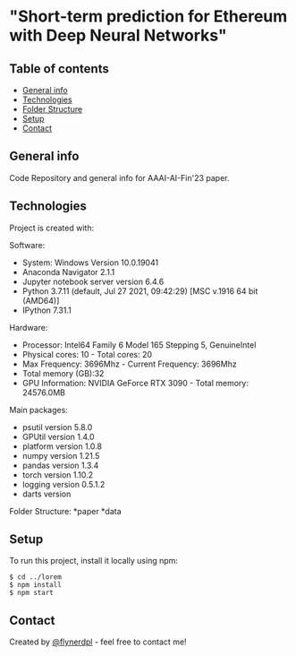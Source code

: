 #  "Short-term prediction for Ethereum with Deep Neural Networks"

## Table of contents
* [General info](#general-info)
* [Technologies](#technologies)
* [Folder Structure](#folder_struc)
* [Setup](#setup)
* [Contact](#Contact)

## General info
Code Repository and general info for AAAI-AI-Fin'23 paper.
	
## Technologies
Project is created with:


Software:
* System: Windows Version 10.0.19041
* Anaconda Navigator 2.1.1
* Jupyter notebook server version 6.4.6
* Python 3.7.11 (default, Jul 27 2021, 09:42:29) [MSC v.1916 64 bit (AMD64)]
* IPython 7.31.1

Hardware:
* Processor: Intel64 Family 6 Model 165 Stepping 5, GenuineIntel
* Physical cores: 10  - Total cores: 20
* Max Frequency: 3696Mhz  - Current Frequency: 3696Mhz
* Total memory (GB):32
* GPU Information:  NVIDIA GeForce RTX 3090 - Total memory: 24576.0MB

Main packages:
* psutil version 5.8.0
* GPUtil version 1.4.0
* platform version 1.0.8
* numpy version 1.21.5
* pandas version 1.3.4
* torch version 1.10.2
* logging version 0.5.1.2
* darts version 

Folder Structure:
*paper
*data
	
## Setup
To run this project, install it locally using npm:

```
$ cd ../lorem
$ npm install
$ npm start
```

## Contact
Created by [@flynerdpl](eduardo.lopes@me.com) - feel free to contact me!


